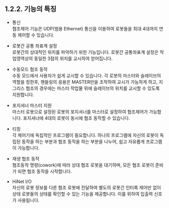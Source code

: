 ﻿## 1.2.2. 기능의 특징


-	통신   
    협조제어 기능은 UDP(범용 Ethernet) 통신을 이용하여 로봇들을 최대 4대까지 연동 제어할 수 있습니다.

-	로봇간 공통 좌표계 설정   
    로봇간의 상대적인 위치를 파악하기 위한 기능입니다. 로봇간 공통좌표계 설정은 작업영역상의 동일한 3점의 위치를 교시하여 얻어집니다. 

-	수동모드 협조 동작   
    수동 모드에서 사용자가 쉽게 교시할 수 있습니다. 각 로봇의 마스터와 슬레이브의 역할을 정한후, 핸들링의 응용은 MASTER만을 조작하여 교시가 가능하게 하고, 지그리스 협조의 경우에는 마스터 작업물 위에 슬레이브의 위치를 교시할 수 있도록 지원합니다. 

-	포지셔너 마스터 지원  
    마스터 로봇으로 설정된 로봇의 포지셔너를 마스터로 설정하여 협조제어가 가능합니다. 포지셔너에 4대의 로봇이 동시에 협조 동작할 수 있습니다. 

-	티칭  
    각 제어기에 독립적인 프로그램이 필요합니다. 하나의 프로그램에 자신의 로봇이 독립된 동작을 하는 부분과 협조 동작을 하는 부분을 나누어, 쉽고 자유롭게 프로그램이 가능합니다. 

-	재생 협조 동작   
    협조동작 명령(cowork)에 따라 상대 협조 로봇을 대기하며, 모든 협조 로봇이 준비가 되면 협조 동작을 시작합니다. 

-	HiNet I/O   
    자신의 로봇 정보를 다른 협조 로봇에 전달하여 별도의 로봇간 인터록 제어반 없이 상태 로봇들의 상태를 확인할 수 있는 기능을 제공합니다. 이를 위하여 입출력 신호가 사용됩니다. 
